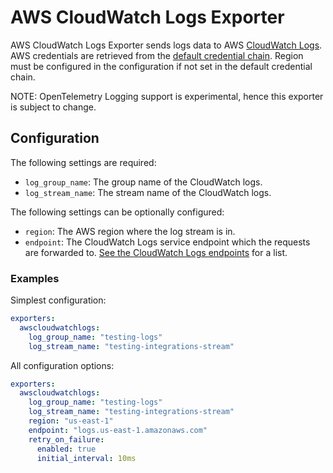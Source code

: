 # AWS CloudWatch Logs Exporter

AWS CloudWatch Logs Exporter sends logs data to AWS [CloudWatch Logs](https://docs.aws.amazon.com/AmazonCloudWatch/latest/logs/WhatIsCloudWatchLogs.html).
AWS credentials are retrieved from the [default credential chain](https://docs.aws.amazon.com/sdk-for-go/v1/developer-guide/configuring-sdk.html#specifying-credentials).
Region must be configured in the configuration if not set in the default credential chain.

NOTE: OpenTelemetry Logging support is experimental, hence this exporter is subject to change.

## Configuration

The following settings are required:

- `log_group_name`: The group name of the CloudWatch logs.
- `log_stream_name`: The stream name of the CloudWatch logs.

The following settings can be optionally configured:

- `region`: The AWS region where the log stream is in.
- `endpoint`: The CloudWatch Logs service endpoint which the requests are forwarded to. [See the CloudWatch Logs endpoints](https://docs.aws.amazon.com/general/latest/gr/cwl_region.html) for a list.

### Examples

Simplest configuration:

```yaml
exporters:
  awscloudwatchlogs:
    log_group_name: "testing-logs"
    log_stream_name: "testing-integrations-stream"
```

All configuration options:

```yaml
exporters:
  awscloudwatchlogs:
    log_group_name: "testing-logs"
    log_stream_name: "testing-integrations-stream"
    region: "us-east-1"
    endpoint: "logs.us-east-1.amazonaws.com"
    retry_on_failure:
      enabled: true
      initial_interval: 10ms
```
